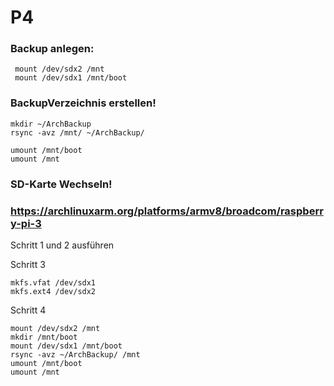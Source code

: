 # P4

### Backup anlegen:
  
     mount /dev/sdx2 /mnt
     mount /dev/sdx1 /mnt/boot

### BackupVerzeichnis erstellen!
  
    mkdir ~/ArchBackup
    rsync -avz /mnt/ ~/ArchBackup/

    umount /mnt/boot
    umount /mnt

### SD-Karte Wechseln!


### https://archlinuxarm.org/platforms/armv8/broadcom/raspberry-pi-3

Schritt 1 und 2 ausführen

Schritt 3

    mkfs.vfat /dev/sdx1
    mkfs.ext4 /dev/sdx2

Schritt 4

    mount /dev/sdx2 /mnt
    mkdir /mnt/boot
    mount /dev/sdx1 /mnt/boot
    rsync -avz ~/ArchBackup/ /mnt
    umount /mnt/boot
    umount /mnt
